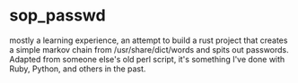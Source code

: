 # sop_passwd
mostly a learning experience, an attempt to build a rust project that creates a simple markov chain from /usr/share/dict/words and spits out passwords.  Adapted from someone else's old perl script, it's something I've done with Ruby, Python, and others in the past.
